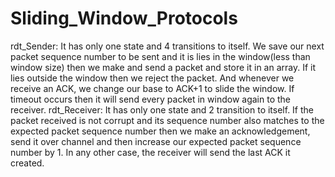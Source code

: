 # Sliding_Window_Protocols

rdt_Sender: It has only one state and 4 transitions to itself. We save our next packet sequence number to be sent and it is lies in the window(less than window size) then we make and send a packet and store it in an array. If it lies outside the window then we reject the packet. And whenever we receive an ACK, we change our base to ACK+1 to slide the window. If timeout occurs then it will send every packet in window again to the receiver. rdt_Receiver: It has only one state and 2 transition to itself. If the packet received is not corrupt and its sequence number also matches to the expected packet sequence number then we make an acknowledgement, send it over channel and then increase our expected packet sequence number by 1. In any other case, the receiver will send the last ACK it created.
